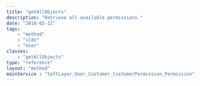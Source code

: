 ```yaml
---
title: "getAllObjects"
description: "Retrieve all available permissions."
date: "2018-02-12"
tags:
    - "method"
    - "sldn"
    - "User"
classes:
    - "getAllObjects"
type: "reference"
layout: "method"
mainService : "SoftLayer_User_Customer_CustomerPermission_Permission"
---
```

